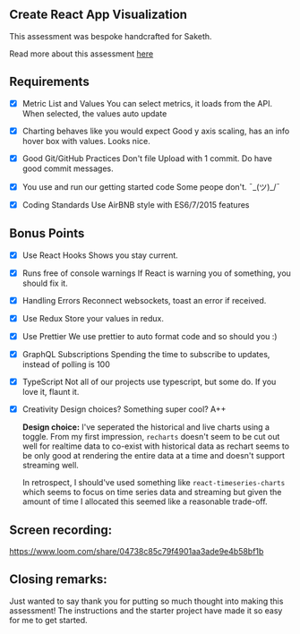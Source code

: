 ## Create React App Visualization

This assessment was bespoke handcrafted for Saketh.

Read more about this assessment [here](https://react.eogresources.com)

## Requirements

- [x] Metric List and Values
      You can select metrics, it loads from the API. When selected, the values auto update

- [x] Charting behaves like you would expect
      Good y axis scaling, has an info hover box with values. Looks nice.

- [x] Good Git/GitHub Practices
      Don't file Upload with 1 commit. Do have good commit messages.

- [x] You use and run our getting started code
      Some peope don't. ¯\_(ツ)\_/¯

- [x] Coding Standards
      Use AirBNB style with ES6/7/2015 features

## Bonus Points

- [x] Use React Hooks
      Shows you stay current.

- [x] Runs free of console warnings
      If React is warning you of something, you should fix it.

- [x] Handling Errors
      Reconnect websockets, toast an error if received.

- [x] Use Redux
      Store your values in redux.

- [x] Use Prettier
      We use prettier to auto format code and so should you :)

- [x] GraphQL Subscriptions
      Spending the time to subscribe to updates, instead of polling is 100

- [x] TypeScript
      Not all of our projects use typescript, but some do. If you love it, flaunt it.

- [x] Creativity
      Design choices? Something super cool? A++

  **Design choice:** I've seperated the historical and live charts using a toggle. From my first impression, `recharts` doesn't seem to be cut out well for realtime data to co-exist with historical data as rechart seems to be only good at rendering the entire data at a time and doesn't support streaming well.

  In retrospect, I should've used something like `react-timeseries-charts` which seems to focus on time series data and streaming but given the amount of time I allocated this seemed like a reasonable trade-off.

## Screen recording:

https://www.loom.com/share/04738c85c79f4901aa3ade9e4b58bf1b

## Closing remarks:

Just wanted to say thank you for putting so much thought into making this assessment! The instructions and the starter project have made it so easy for me to get started.
